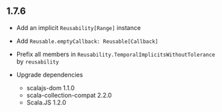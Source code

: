 ## 1.7.6

* Add an implicit `Reusability[Range]` instance
* Add `Reusable.emptyCallback: Reusable[Callback]`
* Prefix all members in `Reusability.TemporalImplicitsWithoutTolerance` by `reusability`

* Upgrade dependencies
  * scalajs-dom 1.1.0
  * scala-collection-compat 2.2.0
  * Scala.JS 1.2.0
